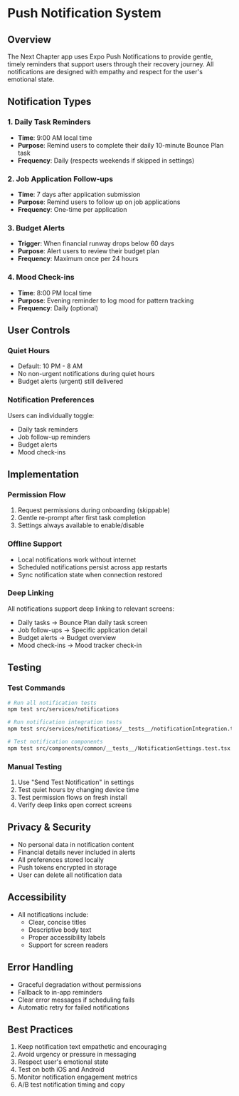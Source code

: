 # Push Notification System

## Overview
The Next Chapter app uses Expo Push Notifications to provide gentle, timely reminders that support users through their recovery journey. All notifications are designed with empathy and respect for the user's emotional state.

## Notification Types

### 1. Daily Task Reminders
- **Time**: 9:00 AM local time
- **Purpose**: Remind users to complete their daily 10-minute Bounce Plan task
- **Frequency**: Daily (respects weekends if skipped in settings)

### 2. Job Application Follow-ups
- **Time**: 7 days after application submission
- **Purpose**: Remind users to follow up on job applications
- **Frequency**: One-time per application

### 3. Budget Alerts
- **Trigger**: When financial runway drops below 60 days
- **Purpose**: Alert users to review their budget plan
- **Frequency**: Maximum once per 24 hours

### 4. Mood Check-ins
- **Time**: 8:00 PM local time
- **Purpose**: Evening reminder to log mood for pattern tracking
- **Frequency**: Daily (optional)

## User Controls

### Quiet Hours
- Default: 10 PM - 8 AM
- No non-urgent notifications during quiet hours
- Budget alerts (urgent) still delivered

### Notification Preferences
Users can individually toggle:
- Daily task reminders
- Job follow-up reminders
- Budget alerts
- Mood check-ins

## Implementation

### Permission Flow
1. Request permissions during onboarding (skippable)
2. Gentle re-prompt after first task completion
3. Settings always available to enable/disable

### Offline Support
- Local notifications work without internet
- Scheduled notifications persist across app restarts
- Sync notification state when connection restored

### Deep Linking
All notifications support deep linking to relevant screens:
- Daily tasks → Bounce Plan daily task screen
- Job follow-ups → Specific application detail
- Budget alerts → Budget overview
- Mood check-ins → Mood tracker check-in

## Testing

### Test Commands
```bash
# Run all notification tests
npm test src/services/notifications

# Run notification integration tests
npm test src/services/notifications/__tests__/notificationIntegration.test.ts

# Test notification components
npm test src/components/common/__tests__/NotificationSettings.test.tsx
```

### Manual Testing
1. Use "Send Test Notification" in settings
2. Test quiet hours by changing device time
3. Test permission flows on fresh install
4. Verify deep links open correct screens

## Privacy & Security
- No personal data in notification content
- Financial details never included in alerts
- All preferences stored locally
- Push tokens encrypted in storage
- User can delete all notification data

## Accessibility
- All notifications include:
  - Clear, concise titles
  - Descriptive body text
  - Proper accessibility labels
  - Support for screen readers

## Error Handling
- Graceful degradation without permissions
- Fallback to in-app reminders
- Clear error messages if scheduling fails
- Automatic retry for failed notifications

## Best Practices
1. Keep notification text empathetic and encouraging
2. Avoid urgency or pressure in messaging
3. Respect user's emotional state
4. Test on both iOS and Android
5. Monitor notification engagement metrics
6. A/B test notification timing and copy